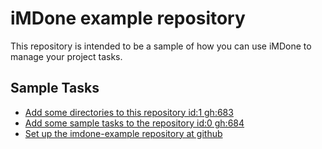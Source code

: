 iMDone example repository
====
This repository is intended to be a sample of how you can use iMDone to manage your project tasks.

Sample Tasks
----
- [Add some directories to this repository id:1 gh:683](#TODO:0)
- [Add some sample tasks to the repository id:0 gh:684](#TODO:30)
- [Set up the imdone-example repository at github](#DONE:0)
